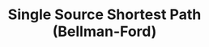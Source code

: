 ---
title: Single Source Shortest Path (Bellman-Ford)
documentation_of: ./single_source_shortest_path_Bellman_Ford.hpp
---